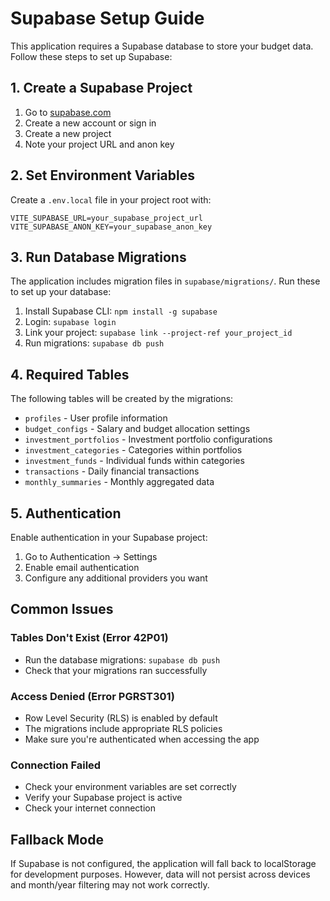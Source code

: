 # Supabase Setup Guide

This application requires a Supabase database to store your budget data. Follow these steps to set up Supabase:

## 1. Create a Supabase Project

1. Go to [supabase.com](https://supabase.com)
2. Create a new account or sign in
3. Create a new project
4. Note your project URL and anon key

## 2. Set Environment Variables

Create a `.env.local` file in your project root with:

```env
VITE_SUPABASE_URL=your_supabase_project_url
VITE_SUPABASE_ANON_KEY=your_supabase_anon_key
```

## 3. Run Database Migrations

The application includes migration files in `supabase/migrations/`. Run these to set up your database:

1. Install Supabase CLI: `npm install -g supabase`
2. Login: `supabase login`
3. Link your project: `supabase link --project-ref your_project_id`
4. Run migrations: `supabase db push`

## 4. Required Tables

The following tables will be created by the migrations:

- `profiles` - User profile information
- `budget_configs` - Salary and budget allocation settings
- `investment_portfolios` - Investment portfolio configurations
- `investment_categories` - Categories within portfolios
- `investment_funds` - Individual funds within categories
- `transactions` - Daily financial transactions
- `monthly_summaries` - Monthly aggregated data

## 5. Authentication

Enable authentication in your Supabase project:

1. Go to Authentication → Settings
2. Enable email authentication
3. Configure any additional providers you want

## Common Issues

### Tables Don't Exist (Error 42P01)

- Run the database migrations: `supabase db push`
- Check that your migrations ran successfully

### Access Denied (Error PGRST301)

- Row Level Security (RLS) is enabled by default
- The migrations include appropriate RLS policies
- Make sure you're authenticated when accessing the app

### Connection Failed

- Check your environment variables are set correctly
- Verify your Supabase project is active
- Check your internet connection

## Fallback Mode

If Supabase is not configured, the application will fall back to localStorage for development purposes. However, data will not persist across devices and month/year filtering may not work correctly.
